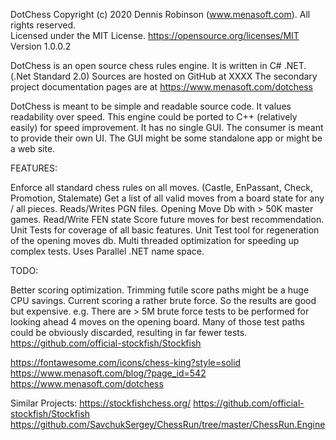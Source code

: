 DotChess
Copyright (c) 2020 Dennis Robinson (www.menasoft.com). All rights reserved.  
Licensed under the MIT License. https://opensource.org/licenses/MIT
Version 1.0.0.2

DotChess is an open source chess rules engine. It is written in C# .NET. (.Net Standard 2.0)
Sources are hosted on GitHub at XXXX
The secondary project documentation pages are at https://www.menasoft.com/dotchess

DotChess is meant to be simple and readable source code. It values readability over speed.
This engine could be ported to C++ (relatively easily) for speed improvement. 
It has no single GUI. 
The consumer is meant to provide their own UI. The GUI might be some standalone app or might be a web site.

FEATURES:

Enforce all standard chess rules on all moves. (Castle, EnPassant, Check, Promotion, Stalemate)
Get a list of all valid moves from a board state for any / all pieces.
Reads/Writes PGN files.
Opening Move Db with > 50K master games.
Read/Write FEN state
Score future moves for best recommendation.
Unit Tests for coverage of all basic features. 
Unit Test tool for regeneration of the opening moves db.
Multi threaded optimization for speeding up complex tests. Uses Parallel .NET name space.

TODO:

Better scoring optimization. Trimming futile score paths might be a huge CPU savings. Current scoring a rather brute force. So the results are good but expensive.
e.g. There are > 5M brute force tests to be performed for looking ahead 4 moves on the opening board. Many of those test paths could be obviously discarded, resulting in far fewer tests.
https://github.com/official-stockfish/Stockfish

https://fontawesome.com/icons/chess-king?style=solid
https://www.menasoft.com/blog/?page_id=542
https://www.menasoft.com/dotchess

Similar Projects:
https://stockfishchess.org/
https://github.com/official-stockfish/Stockfish
https://github.com/SavchukSergey/ChessRun/tree/master/ChessRun.Engine
